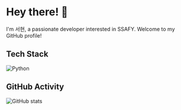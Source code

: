 <!-- 프로필 소개 -->
# Hey there! 👋
I'm 서현, a passionate developer interested in SSAFY. Welcome to my GitHub profile!

<!-- 기술 스택 -->
## Tech Stack
![Python](https://img.shields.io/badge/Python-3776AB?style=flat-square&logo=python&logoColor=white)


<!-- GitHub 활동 -->
## GitHub Activity
![GitHub stats](https://github-readme-stats.vercel.app/api?username=ssafyguy&show_icons=true&theme=radical)
